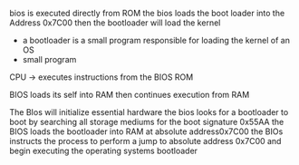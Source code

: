 
bios is executed directly from ROM the bios loads the boot loader into the Address 0x7C00 then the bootloader will load the kernel 

- a bootloader is a small program responsible for loading the kernel of an OS
- small program 

CPU -> executes instructions from the BIOS ROM

BIOS loads its self into RAM then continues execution from RAM

The BIos will initialize essential hardware
the bios looks for a bootloader to boot by searching all storage mediums for the boot signature 0x55AA
the BIOS loads the bootloader into RAM at absolute address0x7C00
the BIOs instructs the process to perform a jump to absolute address 0x7C00 and begin executing the operating systems bootloader
